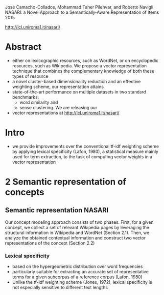 José Camacho-Collados, Mohammad Taher Pilehvar, and Roberto Navigli
NASARI: a Novel Approach to a Semantically-Aware Representation of Items
2015

http://lcl.uniroma1.it/nasari/

# Abstract

* either on lexicographic resources, such as WordNet, or on encyclopedic
  resources, such as Wikipedia. We propose a vector representation technique
  that combines the complementary knowledge of both these types of resource
* a novel cluster-based dimensionality reduction and an effective weighting
  scheme, our representation attains
* state-of-the-art performance on multiple datasets in two standard benchmarks:
  * word similarity and
  * sense clustering.  We are releasing our
* vector representations at http://lcl.uniroma1.it/nasari/

# Intro

* we provide improvements over the conventional tf-idf weighting scheme by
  applying lexical specificity (Lafon, 1980), a statistical measure mainly used
  for term extraction, to the task of computing vector weights in a vector
  representation

# 2 Semantic representation of concepts

## Semantic representation NASARI 

Our concept modeling approach consists of two phases. First, for a given
concept, we collect a set of relevant Wikipedia pages by leveraging the
structural information in Wikipedia and WordNet (Section 2.1). Then, we analyze
the obtained contextual information and construct two vector representations
of the concept (Section 2.2)

### Lexical specificity

* based on the hypergeometric distribution over word frequencies
* particularly suitable for extracting an accurate set of representative terms
  for a given subcorpus of a reference corpus (Lafon, 1980)
* Unlike the tf-idf weighting scheme (Jones, 1972), lexical specificity is not
  especially sensitive to different text lengths
